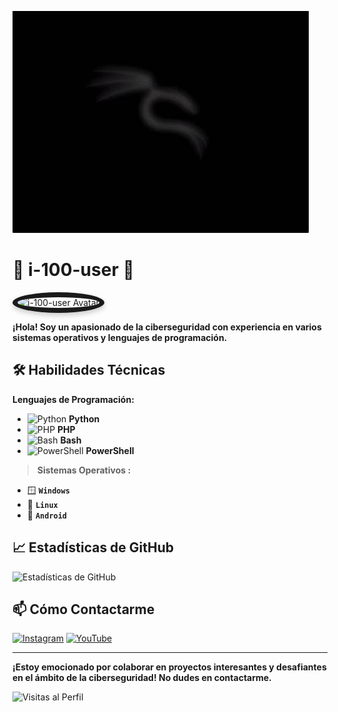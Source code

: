 ![gif](img/OIP.gif)


# 🌟 i-100-user 🌟

<!-- Avatar con borde redondeado y sombra -->
<img src="https://avatars.githubusercontent.com/u/171415197?v=4" alt="i-100-user Avatar" width="340" style="border-radius:90%; border:8px solid; box-shadow: 0 4px 8px rgba(0,0,0,0.2);"/>
 

**¡Hola! Soy un apasionado de la **ciberseguridad** con experiencia en varios sistemas operativos y lenguajes de programación.**



## 🛠️ Habilidades Técnicas

**Lenguajes de Programación:**
- ![Python](https://img.shields.io/badge/Python-306998?style=for-the-badge&logo=python&logoColor=white) **Python**
- ![PHP](https://img.shields.io/badge/PHP-4F5D95?style=for-the-badge&logo=php&logoColor=white) **PHP**
- ![Bash](https://img.shields.io/badge/Bash-4EAA25?style=for-the-badge&logo=gnu-bash&logoColor=white) **Bash**
- ![PowerShell](https://img.shields.io/badge/PowerShell-5391FE?style=for-the-badge&logo=powershell&logoColor=white) **PowerShell**

> **Sistemas Operativos :**
 - 🪟   **`Windows`**
 - 🐧 **`Linux`**
 - 📱  **`Android`**





## 📈 Estadísticas de GitHub

![Estadísticas de GitHub](https://github-readme-stats.vercel.app/api?username=i-100-user&show_icons=true&theme=radical)



## 📫 Cómo Contactarme

[![Instagram](https://img.shields.io/badge/Instagram-E4405F?style=for-the-badge&logo=instagram&logoColor=white)](https://www.instagram.com/i_100_user/)
[![YouTube](https://img.shields.io/badge/YouTube-FF0000?style=for-the-badge&logo=youtube&logoColor=white)](https://www.youtube.com/@User_user-lv4jh)

---

**¡Estoy emocionado por colaborar en proyectos interesantes y desafiantes en el ámbito de la ciberseguridad! No dudes en contactarme.**

![Visitas al Perfil](https://komarev.com/ghpvc/?username=i-100-user&color=brightgreen)
